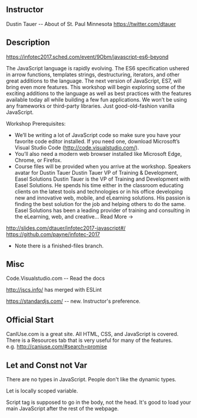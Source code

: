 ## Instructor

Dustin Tauer -- About of St. Paul Minnesota
https://twitter.com/dtauer

## Description
https://infotec2017.sched.com/event/9Obm/javascript-es6-beyond

The JavaScript language is rapidly evolving. The ES6 specification ushered in arrow functions, templates strings, destructuring, iterators, and other great additions to the language. The next version of JavaScript, ES7, will bring even more features. This workshop will begin exploring some of the exciting additions to the language as well as best practices with the features available today all while building a few fun applications. We won’t be using any frameworks or third-party libraries. Just good-old-fashion vanilla JavaScript.

Workshop Prerequisites:
- We’ll be writing a lot of JavaScript code so make sure you have your favorite code editor installed. If you need one, download Microsoft’s Visual Studio Code (http://code.visualstudio.com/).
- You’ll also need a modern web browser installed like Microsoft Edge, Chrome, or Firefox.
- Course files will be provided when you arrive at the workshop.
Speakers
avatar for Dustin Tauer
Dustin Tauer
VP of Training & Development, Easel Solutions
Dustin Tauer is the VP of Training and Development with Easel Solutions. He spends his time either in the classroom educating clients on the latest tools and technologies or in his office developing new and innovative web, mobile, and eLearning solutions. His passion is finding the best solution for the job and helping others to do the same. Easel Solutions has been a leading provider of training and consulting in the eLearning, web, and creative... Read More →

http://slides.com/dtauer/infotec2017-javascript#/
https://github.com/payne/infotec-2017
  * Note there is a finished-files branch.

## Misc

Code.Visualstudio.com -- Read the docs

http://jscs.info/ has merged with ESLint

https://standardjs.com/ -- new.  Instructor's preference.  

## Official Start

CanIUse.com is a great site.   All HTML, CSS, and JavaScript is covered.
There is a Resources tab that is very useful for many of the features.  
e.g. http://caniuse.com/#search=promise

## Let and Const not Var

There are no types in JavaScript.  People don't like the dynamic types.

Let is locally scoped variable.  

Script tag is supposed to go in the body, not the head.   It's good to load your main JavaScript after the rest of the webpage.
